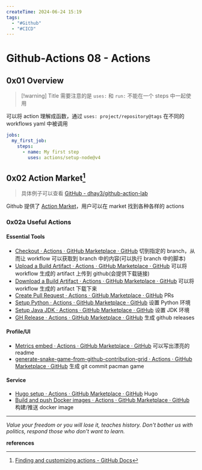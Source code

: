 ```yaml
---
createTime: 2024-06-24 15:19
tags:
  - "#Github"
  - "#CICD"
---
```


# Github-Actions 08 - Actions

## 0x01 Overview


> [!warning] Title
> 需要注意的是 `uses:` 和 `run:` 不能在一个 steps 中一起使用


可以将 action 理解成函数，通过 `uses: project/repository@tags` 在不同的 workflows yaml 中被调用
```yaml
jobs:
  my_first_job:
    steps:
      - name: My first step
        uses: actions/setup-node@v4
```

## 0x02 Action Market[^1]

> 具体例子可以查看 [GitHub - dhay3/github-action-lab](https://github.com/dhay3/github-action-lab)

Github 提供了 [Action Market](https://github.com/marketplace?type=actions)，用户可以在 market 找到各种各样的 actions

### 0x02a Useful Actions

#### Essential Tools
- [Checkout · Actions · GitHub Marketplace · GitHub](https://github.com/marketplace/actions/checkout)
	切到指定的 branch，从而让 workflow 可以获取到 branch 中的内容(可以执行 branch 中的脚本)
- [Upload a Build Artifact · Actions · GitHub Marketplace · GitHub](https://github.com/marketplace/actions/upload-a-build-artifact)
	可以将 workflow 生成的 artifact 上传到 github(会提供下载链接)
- [Download a Build Artifact · Actions · GitHub Marketplace · GitHub](https://github.com/marketplace/actions/download-a-build-artifact)
	可以将 workflow 生成的 artifact 下载下来
- [Create Pull Request · Actions · GitHub Marketplace · GitHub](https://github.com/marketplace/actions/create-pull-request)
	PRs
- [Setup Python · Actions · GitHub Marketplace · GitHub](https://github.com/marketplace/actions/setup-python)
	设置 Python 环境
- [Setup Java JDK · Actions · GitHub Marketplace · GitHub](https://github.com/marketplace/actions/setup-java-jdk)
	设置 JDK 环境
- [GH Release · Actions · GitHub Marketplace · GitHub](https://github.com/marketplace/actions/gh-release)
	生成 github releases

#### Profile/UI
- [Metrics embed · Actions · GitHub Marketplace · GitHub](https://github.com/marketplace/actions/metrics-embed)
	可以写出漂亮的 readme
- [generate-snake-game-from-github-contribution-grid · Actions · GitHub Marketplace · GitHub](https://github.com/marketplace/actions/generate-snake-game-from-github-contribution-grid)
	生成 git commit pacman game

#### Service
- [Hugo setup · Actions · GitHub Marketplace · GitHub](https://github.com/marketplace/actions/hugo-setup)
	Hugo
- [Build and push Docker images · Actions · GitHub Marketplace · GitHub](https://github.com/marketplace/actions/build-and-push-docker-images)
	构建/推送 docker image 

---
*Value your freedom or you will lose it, teaches history. Don't bother us with politics, respond those who don't want to learn.*

**references**

[^1]:[Finding and customizing actions - GitHub Docs](https://docs.github.com/en/actions/learn-github-actions/finding-and-customizing-actions)
